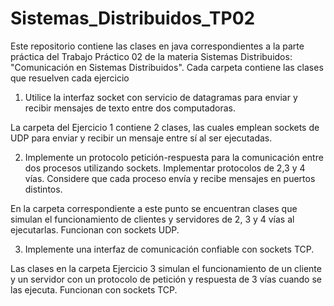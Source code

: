 # Sistemas_Distribuidos_TP02
Este repositorio contiene las clases en java correspondientes a la parte práctica del Trabajo Práctico 02 de la materia 
Sistemas Distribuidos: "Comunicación en Sistemas Distribuidos".
Cada carpeta contiene las clases que resuelven cada ejercicio


1. Utilice la interfaz socket con servicio de datagramas para enviar y recibir mensajes de texto entre dos computadoras.

La carpeta del Ejercicio 1 contiene 2 clases, las cuales emplean sockets de UDP para enviar y recibir un mensaje entre sí
al ser ejecutadas.


2. Implemente un protocolo petición-respuesta para la comunicación entre dos procesos utilizando
sockets. Implementar protocolos de 2,3 y 4 vías. Considere que cada proceso envía y recibe
mensajes en puertos distintos. 

En la carpeta correspondiente a este punto se encuentran clases que simulan el funcionamiento de clientes y servidores de
2, 3 y 4 vías al ejecutarlas. Funcionan con sockets UDP.


3. Implemente una interfaz de comunicación confiable con sockets TCP. 

Las clases en la carpeta Ejercicio 3 simulan el funcionamiento de un cliente y un servidor con un protocolo de petición y
respuesta de 3 vías cuando se las ejecuta. Funcionan con sockets TCP.
